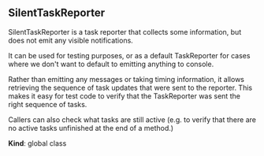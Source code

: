 <a name="SilentTaskReporter"></a>

## SilentTaskReporter

SilentTaskReporter is a task reporter that collects some information, but does not
emit any visible notifications.

It can be used for testing purposes, or as a default TaskReporter for cases where
we don't want to default to emitting anything to console.

Rather than emitting any messages or taking timing information, it allows retrieving
the sequence of task updates that were sent to the reporter.
This makes it easy for test code to verify that the TaskReporter was sent the right
sequence of tasks.

Callers can also check what tasks are still active (e.g. to verify that there are no
active tasks unfinished at the end of a method.)

**Kind**: global class
